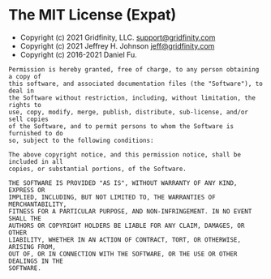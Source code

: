 # The MIT License (Expat)

- Copyright (c) 2021 Gridfinity, LLC. <support@gridfinity.com>
- Copyright (c) 2021 Jeffrey H. Johnson <jeff@gridfinity.com>
- Copyright (c) 2016-2021 Daniel Fu.

```
Permission is hereby granted, free of charge, to any person obtaining a copy of
this software, and associated documentation files (the "Software"), to deal in
the Software without restriction, including, without limitation, the rights to
use, copy, modify, merge, publish, distribute, sub-license, and/or sell copies
of the Software, and to permit persons to whom the Software is furnished to do
so, subject to the following conditions:

The above copyright notice, and this permission notice, shall be included in all
copies, or substantial portions, of the Software.

THE SOFTWARE IS PROVIDED "AS IS", WITHOUT WARRANTY OF ANY KIND, EXPRESS OR
IMPLIED, INCLUDING, BUT NOT LIMITED TO, THE WARRANTIES OF MERCHANTABILITY,
FITNESS FOR A PARTICULAR PURPOSE, AND NON-INFRINGEMENT. IN NO EVENT SHALL THE
AUTHORS OR COPYRIGHT HOLDERS BE LIABLE FOR ANY CLAIM, DAMAGES, OR OTHER
LIABILITY, WHETHER IN AN ACTION OF CONTRACT, TORT, OR OTHERWISE, ARISING FROM,
OUT OF, OR IN CONNECTION WITH THE SOFTWARE, OR THE USE OR OTHER DEALINGS IN THE
SOFTWARE.
```

